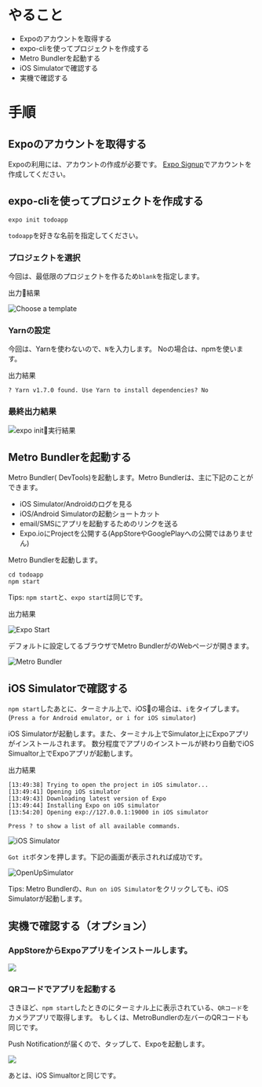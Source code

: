 
# やること
- Expoのアカウントを取得する
- expo-cliを使ってプロジェクトを作成する
- Metro Bundlerを起動する
- iOS Simulatorで確認する
- 実機で確認する

# 手順

## Expoのアカウントを取得する

Expoの利用には、アカウントの作成が必要です。
[Expo Signup](https://expo.io/signup)でアカウントを作成してください。

## expo-cliを使ってプロジェクトを作成する

```
expo init todoapp
```

`todoapp`を好きな名前を指定してください。

### プロジェクトを選択

今回は、最低限のプロジェクトを作るため`blank`を指定します。

出力結果

![Choose a template](images/choose_template.png)

### Yarnの設定

今回は、Yarnを使わないので、`N`を入力します。
Noの場合は、npmを使います。

出力結果

```
? Yarn v1.7.0 found. Use Yarn to install dependencies? No
```

### 最終出力結果

![expo init実行結果](images/expo_init_output.png)

## Metro Bundlerを起動する

Metro Bundler( DevTools)を起動します。Metro Bundlerは、主に下記のことができます。

- iOS Simulator/Androidのログを見る
- iOS/Android Simulatorの起動ショートカット
- email/SMSにアプリを起動するためのリンクを送る
- Expo.ioにProjectを公開する(AppStoreやGooglePlayへの公開ではありません)

Metro Bundlerを起動します。

```
cd todoapp
npm start
```

Tips: `npm start`と、`expo start`は同じです。

出力結果

![Expo Start](images/expo_start.png)

デフォルトに設定してるブラウザでMetro BundlerがのWebページが開きます。

![Metro Bundler](images/metro_bundler.png)

## iOS Simulatorで確認する

`npm start`したあとに、ターミナル上で、iOSの場合は、`i`をタイプします。
(`Press a for Android emulator, or i for iOS simulator`)

iOS Simulatorが起動します。また、ターミナル上でSimulator上にExpoアプリがインストールされます。
数分程度でアプリのインストールが終わり自動でiOS Simualtor上でExpoアプリが起動します。

出力結果

```
[13:49:38] Trying to open the project in iOS simulator...
[13:49:41] Opening iOS simulator
[13:49:43] Downloading latest version of Expo
[13:49:44] Installing Expo on iOS simulator
[13:54:20] Opening exp://127.0.0.1:19000 in iOS simulator

Press ? to show a list of all available commands.
```

![iOS Simulator](images/ios_simulator.png)

`Got it`ボタンを押します。下記の画面が表示されれば成功です。

![OpenUpSimulator](images/openup_on_simulator.png)

Tips: Metro Bundlerの、`Run on iOS Simulator`をクリックしても、iOS Simulatorが起動します。

## 実機で確認する（オプション）

### AppStoreからExpoアプリをインストールします。

![](./images/app_store_expo_client.png)


### QRコードでアプリを起動する
さきほど、`npm start`したときのにターミナル上に表示されている、`QRコード`をカメラアプリで取得します。
もしくは、MetroBundlerの左バーのQRコードも同じです。

Push Notificationが届くので、タップして、Expoを起動します。

![](images/notification_expo_qr_code.png)

あとは、iOS Simualtorと同じです。
